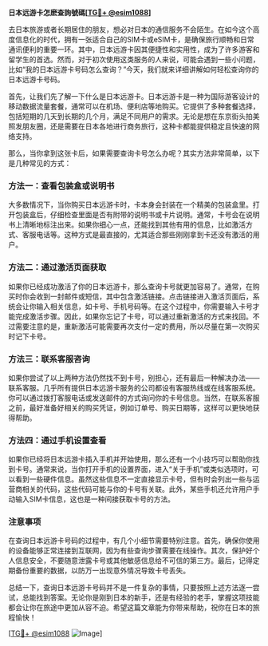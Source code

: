 **日本远游卡怎麽查詢號碼[[TG💪+ @esim1088](https://t.me/s/esim1088)]**

去日本旅游或者长期居住的朋友，想必对日本的通信服务不会陌生。在如今这个高度信息化的时代，拥有一张适合自己的SIM卡或eSIM卡，是确保旅行顺畅和日常通讯便利的重要一环。其中，日本远游卡因其便捷性和实用性，成为了许多游客和留学生的首选。然而，对于初次使用这类服务的人来说，可能会遇到一些小问题，比如“我的日本远游卡号码怎么查询？”今天，我们就来详细讲解如何轻松查询你的日本远游卡号码。

首先，让我们先了解一下什么是日本远游卡。日本远游卡是一种为国际游客设计的移动数据流量套餐，通常可以在机场、便利店等地购买。它提供了多种套餐选择，包括短期的几天到长期的几个月，满足不同用户的需求。无论是想在东京街头拍美照发朋友圈，还是需要在日本各地进行商务旅行，这种卡都能提供稳定且快速的网络支持。

那么，当你拿到这张卡后，如果需要查询卡号怎么办呢？其实方法非常简单，以下是几种常见的方式：

### 方法一：查看包装盒或说明书

大多数情况下，当你购买日本远游卡时，卡本身会封装在一个精美的包装盒里。打开包装盒后，仔细检查里面是否有附带的说明书或卡片说明。通常，卡号会在说明书上清晰地标注出来。如果你细心一点，还能找到其他有用的信息，比如激活方式、客服电话等。这种方式是最直接的，尤其适合那些刚刚拿到卡还没有激活的用户。

### 方法二：通过激活页面获取

如果你已经成功激活了你的日本远游卡，那么查询卡号就更加容易了。通常，在购买时你会收到一封邮件或短信，其中包含激活链接。点击链接进入激活页面后，系统会让你输入相关信息，如卡号、手机号码等。在这个过程中，你需要输入卡号才能完成激活步骤。因此，如果你忘记了卡号，可以通过重新激活的方式来找回。不过需要注意的是，重新激活可能需要再次支付一定的费用，所以尽量在第一次购买时记下卡号。

### 方法三：联系客服咨询

如果你尝试了以上两种方法仍然找不到卡号，别担心，还有最后一种解决办法——联系客服。几乎所有提供日本远游卡服务的公司都设有客服热线或在线客服系统。你可以通过拨打客服电话或发送邮件的方式询问你的卡号信息。当然，在联系客服之前，最好准备好相关的购买凭证，例如订单号、购买日期等，这样可以更快地获得帮助。

### 方法四：通过手机设置查看

如果你已经将日本远游卡插入手机并开始使用，那么还有一个小技巧可以帮助你找到卡号。通常来说，当你打开手机的设置界面，进入“关于手机”或类似选项时，可以看到一些硬件信息。虽然这些信息不一定直接显示卡号，但有时会列出一些与运营商相关的代码，这些代码可能与你的卡号有关联。此外，某些手机还允许用户手动输入SIM卡信息，这也是一种间接获取卡号的方法。

### 注意事项

在查询日本远游卡号码的过程中，有几个小细节需要特别注意。首先，确保你使用的设备能够正常连接到互联网，因为有些查询步骤需要在线操作。其次，保护好个人信息安全，不要随意泄露卡号或其他敏感信息给不可信的第三方。最后，记得定期备份重要的数据，以防万一出现意外情况导致卡号丢失。

总结一下，查询日本远游卡号码并不是一件复杂的事情，只要按照上述方法逐一尝试，总能找到答案。无论你是刚到日本的新手，还是有经验的老手，掌握这项技能都会让你在旅途中更加从容不迫。希望这篇文章能为你带来帮助，祝你在日本的旅程愉快！

[[TG💪+ @esim1088](https://t.me/s/esim1088) ![Image](https://i.postimg.cc/4NQfJmqS/Snipaste-2025-05-13-00-14-12.png)]